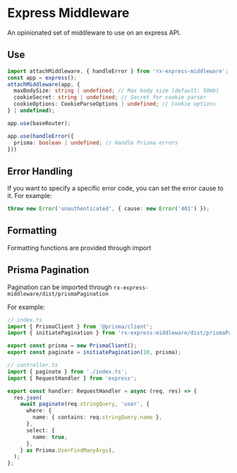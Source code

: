 # Express Middleware

An opinionated set of middleware to use on an express API.

## Use

```ts
import attachMiddleware, { handleError } from 'rx-express-middleware';
const app = express();
attachMiddleware(app, {
  maxBodySize: string | undefined; // Max body size (default: 50mb)
  cookieSecret: string | undefined; // Secret for cookie parser
  cookieOptions: CookieParseOptions | undefined; // Cookie options
} | undefined);

app.use(baseRouter);

app.use(handleError({
  prisma: boolean | undefined; // Handle Prisma errors
}))
```

## Error Handling

If you want to specify a specific error code, you can set the error cause to it. For example:

```ts
throw new Error('unauthenticated', { cause: new Error('401') });
```

## Formatting

Formatting functions are provided through import

## Prisma Pagination

Pagination can be imported through `rx-express-middleware/dist/prismaPagination`

For example:

```ts
// index.ts
import { PrismaClient } from '@prisma/client';
import { initiatePagination } from 'rx-express-middleware/dist/prismaPagination';

export const prisma = new PrismaClient();
export const paginate = initiatePagination(10, prisma);

// controller.ts
import { paginate } from './index.ts';
import { RequestHandler } from 'express';

export const handler: RequestHandler = async (req, res) => {
  res.json(
    await paginate(req.stringQuery, 'user', {
      where: {
        name: { contains: req.stringQuery.name },
      },
      select: {
        name: true,
      },
    } as Prisma.UserFindManyArgs),
  );
};
```
